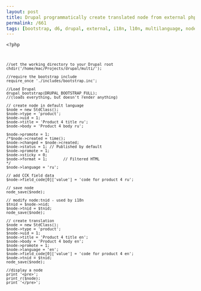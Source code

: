 ```yaml
---
layout: post
title: Drupal programmatically create translated node from external php script
permalink: /661
tags: [bootstrap, d6, drupal, external, i18n, l10n, multilanguage, node_save, translate]
---
```


<code><?php

    //set the working directory to your Drupal root
    chdir('/home/mac/Projects/drupal/multi/');

    //require the bootstrap include
    require_once './includes/bootstrap.inc';

    //Load Drupal
    drupal_bootstrap(DRUPAL_BOOTSTRAP_FULL);
    //(loads everything, but doesn't render anything)

    // create node in default language
    $node = new StdClass();
    $node->type = 'product';
    $node->uid = 1;
    $node->title = 'Product 4 title ru';
    $node->body = 'Product 4 body ru';

    $node->promote = 1;
    /*$node->created = time();
    $node->changed = $node->created;
    $node->status = 1; // Published by default
    $node->promote = 1;
    $node->sticky = 0;
    $node->format = 1;       // Filtered HTML
    */
    $node->language = 'ru';

    // add CCK field data
    $node->field_code[0]['value'] = 'code for product 4 ru';

    // save node
    node_save($node);

    // modify node:tnid - used by i18n
    $tnid = $node->nid;
    $node->tnid = $tnid;
    node_save($node);

    // create translation
    $node = new StdClass();
    $node->type = 'product';
    $node->uid = 1;
    $node->title = 'Product 4 title en';
    $node->body = 'Product 4 body en';
    $node->promote = 1;
    $node->language = 'en';
    $node->field_code[0]['value'] = 'code for product 4 en';
    $node->tnid = $tnid;
    node_save($node);

    //display a node
    print '<pre>';
    print_r($node);
    print '</pre>';


